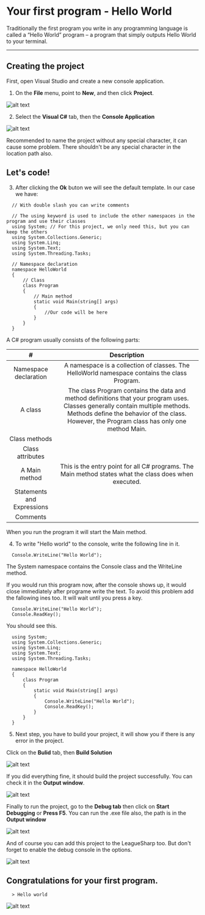 Your first program - Hello World
===================

Traditionally the first program you write in any programming language is called 
a “Hello World” program – a program that simply outputs Hello World to your terminal. 

----------

Creating the project
-------------

First, open Visual Studio and create a new console application.

1. On the **File** menu, point to **New**, and then click **Project**.

![alt text](https://raw.githubusercontent.com/Soresu/Others/master/Images/Docs/Hello_World/1.jpg "Step one")

2. Select the **Visual C#** tab, then the **Console Application**


![alt text](https://raw.githubusercontent.com/Soresu/Others/master/Images/Docs/Hello_World/2.jpg "Step two") 

Recommended to name the project without any special character, it can cause some problem.
There shouldn't be any special character in the location path also.

Let's code!
-------------

3. After clicking the **Ok** buton we will see the default template.
In our case we have:

```
  // With double slash you can write comments

  // The using keyword is used to include the other namespaces in the program and use their classes
  using System; // For this project, we only need this, but you can keep the others
  using System.Collections.Generic;
  using System.Linq;
  using System.Text;
  using System.Threading.Tasks;

  // Namespace declaration
  namespace HelloWorld
  {
      // Class
      class Program
      {
          // Main method
          static void Main(string[] args)
          {
              //Our code will be here
          }
      }
  }
```
A C# program usually consists of the following parts:

| #             |         Description        |
|:------------:|:--------------------------:|
|     Namespace declaration    | A namespace is a collection of classes. The HelloWorld namespace contains the class Program. | 
|    A class   |      The class Program contains the data and method definitions that your program uses. Classes generally contain multiple methods. Methods define the behavior of the class. However, the Program class has only one method Main.      | 
|      Class methods     |           |
|      Class attributes     |           |
|      A Main method     |   This is the entry point for all C# programs. The Main method states what the class does when executed.        |
|      Statements and Expressions     |           |
|      Comments     |           |

When you run the program it will start the Main method. 

4. To write "Hello world" to the console, write the following line in it.

```
  Console.WriteLine("Hello World");
```
The System namespace contains the Console class and the WriteLine method.

If you would run this program now, after the console shows up, it would close immediately after programe write the text. To avoid this problem add the fallowing ines too. It will wait until you press a key.
```
  Console.WriteLine("Hello World");
  Console.ReadKey();
```
You should see this.
```
  using System;
  using System.Collections.Generic;
  using System.Linq;
  using System.Text;
  using System.Threading.Tasks;

  namespace HelloWorld
  {
      class Program
      {
          static void Main(string[] args)
          {
              Console.WriteLine("Hello World");
              Console.ReadKey();
          }
      }
  }
```
5. Next step, you have to build your project, it will show you if there is any error in the project.

Click on the **Bulid** tab, then **Build Solution**

![alt text](https://raw.githubusercontent.com/Soresu/Others/master/Images/Docs/Hello_World/3.jpg "Step five") 

If you did everything fine, it should build the project successfully. You can check it in the **Output window**.

![alt text](https://raw.githubusercontent.com/Soresu/Others/master/Images/Docs/Hello_World/3_5.jpg "Step five2")

Finally to run the project, go to the **Debug tab** then click on **Start Debugging** or **Press F5**.
You can run the .exe file also, the path is in the **Output window**

![alt text](https://raw.githubusercontent.com/Soresu/Others/master/Images/Docs/Hello_World/3_6.jpg "Step Omega")

And of course you can add this project to the LeagueSharp too. But don't forget to enable the debug console in the options.

![alt text](https://raw.githubusercontent.com/Soresu/Others/master/Images/Docs/Hello_World/LS.jpg "Step LeaguesSharp")

## Congratulations for your first program.
```
  > Hello world
```
![alt text](https://raw.githubusercontent.com/Soresu/Others/master/Images/Docs/Hello_World/4.jpg "Step Console")
